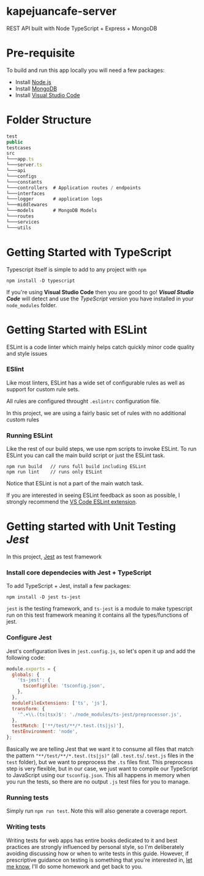 # kapejuancafe-server

REST API built with Node TypeScript + Express + MongoDB

# Pre-requisite

To build and run this app locally you will need a few packages:

- Install [Node.js](https://nodejs.org/en)
- Install [MongoDB](https://docs.mongodb.com/manual/installation/)
- Install [Visual Studio Code](https://code.visualstudio.com)

# Folder Structure

```typescript
test
public
testcases
src
└───app.ts
└───server.ts
└───api
└───configs
└───constants
└───controllers  # Application routes / endpoints
└───interfaces
└───logger       # application logs
└───middlewares
└───models       # MongoDB Models
└───routes
└───services
└───utils
```

# Getting Started with TypeScript

Typescript itself is simple to add to any project with `npm`

```
npm install -D typescript
```

If you're using **Visual Studio Code** then you are good to go! **_Visual Studio Code_** will detect and use the _TypeScript_ version you have installed in your `node_modules` folder.

# Getting Started with ESLint

ESLint is a code linter which mainly helps catch quickly minor code quality and style issues

### ESlint

Like most linters, ESLint has a wide set of configurable rules as well as support for custom rule sets.

All rules are configured throught `.eslintrc` configuration file.

In this project, we are using a fairly basic set of rules with no additional custom rules

### Running ESLint

Like the rest of our build steps, we use npm scripts to invoke ESLint.
To run ESLint you can call the main build script or just the ESLint task.

```
npm run build   // runs full build including ESLint
npm run lint    // runs only ESLint
```

Notice that ESLint is not a part of the main watch task.

If you are interested in seeing ESLint feedback as soon as possible, I strongly recommend the [VS Code ESLint extension](https://marketplace.visualstudio.com/items?itemName=dbaeumer.vscode-eslint).

# Getting started with Unit Testing **_Jest_**

In this project, [Jest](https://facebook.github.io/jest/) as test framework

### Install core dependecies with Jest + TypeScript

To add TypeScript + Jest, install a few packages:

```
npm install -D jest ts-jest
```

`jest` is the testing framework, and `ts-jest` is a module to make typescript run on this test framework meaning it contains all the types/functions of jest.

### Configure Jest

Jest's configuration lives in `jest.config.js`, so let's open it up and add the following code:

```js
module.exports = {
  globals: {
    'ts-jest': {
      tsconfigFile: 'tsconfig.json',
    },
  },
  moduleFileExtensions: ['ts', 'js'],
  transform: {
    '^.+\\.(ts|tsx)$': './node_modules/ts-jest/preprocessor.js',
  },
  testMatch: ['**/test/**/*.test.(ts|js)'],
  testEnvironment: 'node',
};
```

Basically we are telling Jest that we want it to consume all files that match the pattern `"**/test/**/*.test.(ts|js)"` (all `.test.ts`/`.test.js` files in the `test` folder), but we want to preprocess the `.ts` files first.
This preprocess step is very flexible, but in our case, we just want to compile our TypeScript to JavaScript using our `tsconfig.json`.
This all happens in memory when you run the tests, so there are no output `.js` test files for you to manage.

### Running tests

Simply run `npm run test`.
Note this will also generate a coverage report.

### Writing tests

Writing tests for web apps has entire books dedicated to it and best practices are strongly influenced by personal style, so I'm deliberately avoiding discussing how or when to write tests in this guide.
However, if prescriptive guidance on testing is something that you're interested in, [let me know](https://www.surveymonkey.com/r/LN2CV82), I'll do some homework and get back to you.
